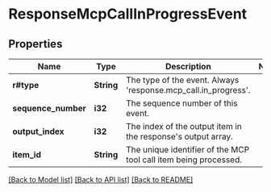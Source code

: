 # ResponseMcpCallInProgressEvent

## Properties

Name | Type | Description | Notes
------------ | ------------- | ------------- | -------------
**r#type** | **String** | The type of the event. Always 'response.mcp_call.in_progress'. | 
**sequence_number** | **i32** | The sequence number of this event. | 
**output_index** | **i32** | The index of the output item in the response's output array. | 
**item_id** | **String** | The unique identifier of the MCP tool call item being processed. | 

[[Back to Model list]](../README.md#documentation-for-models) [[Back to API list]](../README.md#documentation-for-api-endpoints) [[Back to README]](../README.md)


